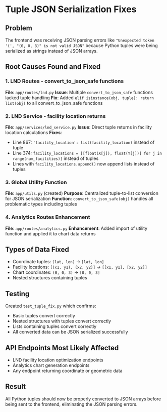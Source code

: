 # Tuple JSON Serialization Fixes

## Problem
The frontend was receiving JSON parsing errors like `"Unexpected token '(', "(0, 0, 3)" is not valid JSON"` because Python tuples were being serialized as strings instead of JSON arrays.

## Root Causes Found and Fixed

### 1. LND Routes - convert_to_json_safe functions
**File**: `app/routes/lnd.py`
**Issue**: Multiple `convert_to_json_safe` functions lacked tuple handling
**Fix**: Added `elif isinstance(obj, tuple): return list(obj)` to all convert_to_json_safe functions

### 2. LND Service - facility location returns
**File**: `app/services/lnd_service.py`
**Issue**: Direct tuple returns in facility location calculations
**Fixes**:
- Line 867: `'facility_location': list(facility_location)` instead of tuple
- Line 374: `facility_locations = [[float(X[j]), float(Y[j])] for j in range(num_facilities)]` instead of tuples
- Lines with `facility_locations.append()` now append lists instead of tuples

### 3. Global Utility Function
**File**: `app/utils.py` (created)
**Purpose**: Centralized tuple-to-list conversion for JSON serialization
**Function**: `convert_to_json_safe(obj)` handles all problematic types including tuples

### 4. Analytics Routes Enhancement
**File**: `app/routes/analytics.py`
**Enhancement**: Added import of utility function and applied it to chart data returns

## Types of Data Fixed
- Coordinate tuples: `(lat, lon)` → `[lat, lon]`
- Facility locations: `[(x1, y1), (x2, y2)]` → `[[x1, y1], [x2, y2]]`
- Chart coordinates: `(0, 0, 3)` → `[0, 0, 3]`
- Nested structures containing tuples

## Testing
Created `test_tuple_fix.py` which confirms:
- Basic tuples convert correctly
- Nested structures with tuples convert correctly  
- Lists containing tuples convert correctly
- All converted data can be JSON serialized successfully

## API Endpoints Most Likely Affected
- LND facility location optimization endpoints
- Analytics chart generation endpoints
- Any endpoint returning coordinate or geometric data

## Result
All Python tuples should now be properly converted to JSON arrays before being sent to the frontend, eliminating the JSON parsing errors.